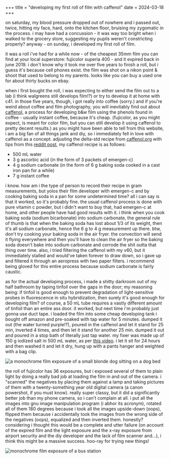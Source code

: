 +++
title = "developing my first roll of film with caffenol"
date = 2024-03-18
+++

on saturday, my blood pressure dropped out of nowhere and i passed out,
twice, hitting my face, hard, onto the kitchen floor,
bruising my zygomatic in the process. i may have had a concussion -
it was way too bright when i walked to the grocery store, suggesting my pupils
weren't constricting properly? anyway - on sunday, i developed my first roll of film.


it was a roll i've had for a while now - of the cheapest 35mm film you can find at
your local superstore: fujicolor superia 400 - and it expired back in june 2019.
i don't know why it took me over five years to finish a roll, but i guess it's because
cell phones exist. the film was shot on a nikon point & shoot that used
to belong to my parents. looks like you can buy a used one for about thirty bucks on ebay.


when i first bought the roll, i was expecting to either send the film out to a lab (i
think walgreens still develops film!?) or try to develop it at home with c41.
in those five years, though, i got really into coffee (sorry.) and if you're weird about
coffee and film photography, you will inevitably find out about
[caffenol](https://youtu.be/9bhOtTUtPhg), a process for developing b&w film using the
phenols found in coffee - usually instant coffee, because it's cheap.
(fujicolor, as you might expect, is meant for color film, but you can still
develop it using caffenol to pretty decent results.) as you might have been
able to tell from this website, i am a big fan of all things jank and diy, so i immediately
fell in love with caffenol as a concept. adjusting the delta-std recipe from
[caffenol.org](https://www.caffenol.org/recipes/) with tips from this
[reddit post](https://www.reddit.com/r/analog/comments/6ftl2a/comment/dimvefu/),
my caffenol recipe is as follows:

- 500 mL water
- 3 g ascorbic acid (in the form of 3 packets of emergen-c)
- 4 g sodium carbonate (in the form of 6 g baking soda cooked in a cast iron pan for a while)
- 7 g instant coffee

i know. how am i the type of person to record their recipe in gram measurements, but
yolos their film developer with emergen-c and by cooking baking soda in a pan for some
undetermined time? all i can say is that it worked, so it's probably fine. the usual
caffenol process is done with pure vitamin c powder, but i didn't want to buy that,
had emergen-c at home, and other people have had good results with it. i think when you
cook baking soda (sodium bicarbonate) into sodium carbonate, the general rule of thumb
is that when the baking soda has lost about 1/3 of its weight, then it's all sodium
carbonate, hence the 6 g to 4 g measurement up there. btw, don't try cooking your
baking soda in the air fryer. the convection will send it flying everywhere and then you'll
have to clean the air fryer so the baking soda doesn't bake into sodium carbonate
and corrode the shit outta that thing over time. also, i tried filtering the caffenol
with my v60, but it immediately stalled and would've taken forever to draw down, so i
gave up and filtered it through an aeropress with two paper filters. i recommend being gloved
for this entire process because sodium carbonate is fairly caustic.


as for the actual developing process, i made a shitty darkroom out of my half bathroom
by taping tinfoil over the gaps in the door; my reasoning being: if tinfoil is good
enough to prevent degradation of light-sensitive probes in fluorescence in situ 
hybridization, then surely it's good enough for developing film? of course, a 50 mL
tube requires a vastly different amount of tinfoil than an entire ass door. it worked,
but next time i'm probably just gonna use duct tape. i loaded the film into some
cheap developing tank i bought off amazon and pre-soaked with tap water for 5 minutes.
dumped it out (the water turned purple!?), poured in the caffenol and
let it stand for 25 min, inverted 4 times,
and then let it stand for another 25 min. dumped it out and poured in a stop bath of
literally just tap water. my fixer was made up of 150 g iodized salt in 500 mL water,
as per [this video](https://youtu.be/pYoWNXmoGoc). i let it sit for 24 hours and then
washed it and let it dry, hung up with a pants hanger and weighted with a bag clip.

![a monochrome film exposure of a small blonde dog sitting on a dog bed](/img/uzi_film.JPG "stinky dog")

the roll of fujicolor has 36 exposures, but i exposed several of them to plain light
by doing a really bad job at loading the film in and out of the camera. i "scanned"
the negatives by placing them against a lamp and taking pictures of them with a twenty-something
year old digital camera (a canon powershot, if you must know). really super classy, but
it did a significantly better job than my phone camera, so i can't complain at all.
i put all the images into gnu image manipulation program (i abhor its acronym), rotated
all of them 180 degrees because i took all the images upside-down (oops), flipped them
because i accidentally took the images from the wrong side of the negatives (oops),
equalized and then inverted them. honestly? considering i thought this would be a complete
and utter failure (on account of the expired film and the light exposure and the x-ray
exposure from airport security and the diy developer and the lack of film scanner
and...), i think this might be a massive success. hoo-ray for trying new things!

![monochrome film exposure of a bus station](/img/transit_film.JPG "i think this was in vegas")

